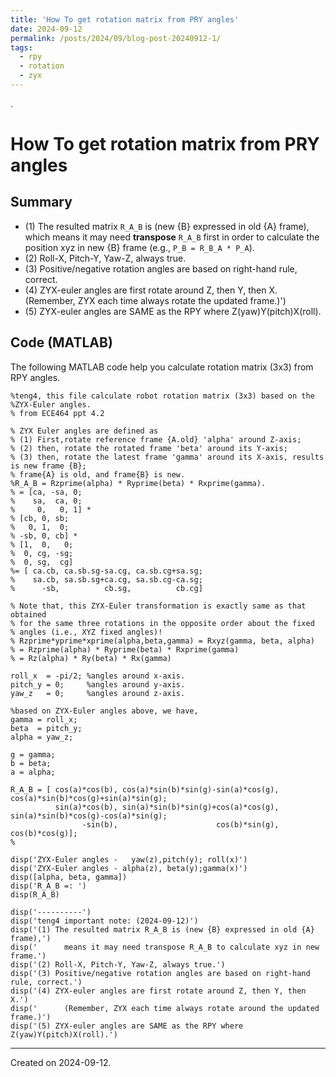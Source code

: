 ```yaml
---
title: 'How To get rotation matrix from PRY angles'
date: 2024-09-12
permalink: /posts/2024/09/blog-post-20240912-1/
tags:
  - rpy
  - rotation
  - zyx
---
```


.

# How To get rotation matrix from PRY angles

## Summary

- (1) The resulted matrix `R_A_B` is (new {B} expressed in old {A} frame), which means it may need **transpose** `R_A_B` first in order to calculate the position xyz in new {B} frame (e.g., `P_B = R_B_A * P_A`).
- (2) Roll-X, Pitch-Y, Yaw-Z, always true.
- (3) Positive/negative rotation angles are based on right-hand rule, correct.
- (4) ZYX-euler angles are first rotate around Z, then Y, then X. (Remember, ZYX each time always rotate the updated frame.)')
- (5) ZYX-euler angles are SAME as the RPY where Z(yaw)Y(pitch)X(roll).

## Code (MATLAB)

The following MATLAB code help you calculate rotation matrix (3x3) from RPY angles.

```
%teng4, this file calculate robot rotation matrix (3x3) based on the
%ZYX-Euler angles.
% from ECE464 ppt 4.2

% ZYX Euler angles are defined as
% (1) First,rotate reference frame {A.old} 'alpha' around Z-axis;
% (2) then, rotate the rotated frame 'beta' around its Y-axis;
% (3) then, rotate the latest frame 'gamma' around its X-axis, results is new frame {B};
% frame{A} is old, and frame{B} is new.
%R_A_B = Rzprime(alpha) * Ryprime(beta) * Rxprime(gamma).
% = [ca, -sa, 0;
%    sa,  ca, 0;
%     0,   0, 1] *
% [cb, 0, sb;
%   0, 1,  0;
% -sb, 0, cb] *
% [1,  0,   0;
%  0, cg, -sg;
%  0, sg,  cg]
%= [ ca.cb, ca.sb.sg-sa.cg, ca.sb.cg+sa.sg;
%    sa.cb, sa.sb.sg+ca.cg, sa.sb.cg-ca.sg;
%      -sb,          cb.sg,          cb.cg]

% Note that, this ZYX-Euler transformation is exactly same as that obtained
% for the same three rotations in the opposite order about the fixed
% angles (i.e., XYZ fixed angles)!
% Rzprime*yprime*xprime(alpha,beta,gamma) = Rxyz(gamma, beta, alpha)
% = Rzprime(alpha) * Ryprime(beta) * Rxprime(gamma)
% = Rz(alpha) * Ry(beta) * Rx(gamma)

roll_x  = -pi/2; %angles around x-axis.
pitch_y = 0;     %angles around y-axis.
yaw_z   = 0;     %angles around z-axis.

%based on ZYX-Euler angles above, we have,
gamma = roll_x;
beta  = pitch_y;
alpha = yaw_z;

g = gamma;
b = beta;
a = alpha;

R_A_B = [ cos(a)*cos(b), cos(a)*sin(b)*sin(g)-sin(a)*cos(g), cos(a)*sin(b)*cos(g)+sin(a)*sin(g);
          sin(a)*cos(b), sin(a)*sin(b)*sin(g)+cos(a)*cos(g), sin(a)*sin(b)*cos(g)-cos(a)*sin(g);
                -sin(b),                      cos(b)*sin(g),                     cos(b)*cos(g)];
%

disp('ZYX-Euler angles -   yaw(z),pitch(y); roll(x)')
disp('ZYX-Euler angles - alpha(z), beta(y);gamma(x)')
disp([alpha, beta, gamma])
disp('R_A_B =: ')
disp(R_A_B)

disp('----------')
disp('teng4 important note: (2024-09-12)')
disp('(1) The resulted matrix R_A_B is (new {B} expressed in old {A} frame),')
disp('      means it may need transpose R_A_B to calculate xyz in new frame.')
disp('(2) Roll-X, Pitch-Y, Yaw-Z, always true.')
disp('(3) Positive/negative rotation angles are based on right-hand rule, correct.')
disp('(4) ZYX-euler angles are first rotate around Z, then Y, then X.')
disp('      (Remember, ZYX each time always rotate around the updated frame.)')
disp('(5) ZYX-euler angles are SAME as the RPY where Z(yaw)Y(pitch)X(roll).')
```

------
Created on 2024-09-12.
